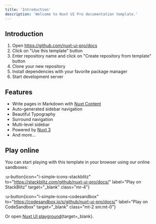 ```yaml
---
title: 'Introduction'
description: 'Welcome to Nuxt UI Pro documentation template.'
---
```


## Introduction

1. Open https://github.com/nuxt-ui-pro/docs
2. Click on "Use this template" button
3. Enter repository name and click on "Create repository from template" button
4. Clone your new repository
5. Install dependencies with your favorite package manager
6. Start development server

## Features

- Write pages in Markdown with [Nuxt Content](https://content.nuxt.com)
- Auto-generated sidebar navigation
- Beautiful Typography
- Surround navigation
- Multi-level sidebar
- Powered by [Nuxt 3](https://nuxt.com)
- And more...

## Play online

You can start playing with this template in your browser using our online sandboxes:

:u-button{icon="i-simple-icons-stackblitz" to="https://stackblitz.com/github/nuxt-ui-pro/docs/" label="Play on StackBlitz" target="_blank" class="mr-4"}

:u-button{icon="i-simple-icons-codesandbox" to="https://codesandbox.io/s/github/nuxt-ui-pro/docs/" label="Play on CodeSandbox" target="_blank" class="mt-2 sm:mt-0"}

Or open [Nuxt UI playground](https://ui.nuxt.com/playground){target=_blank}.
